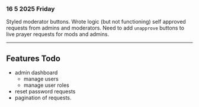 ### 16 5 2025 Friday
Styled moderator buttons.
Wrote logic (but not functioning) self approved requests from admins and moderators.
Need to add `unapprove` buttons to live prayer requests for mods and admins.

---

## Features Todo

- admin dashboard
  - manage users
  - manage user roles
- reset password requests
- pagination of requests.